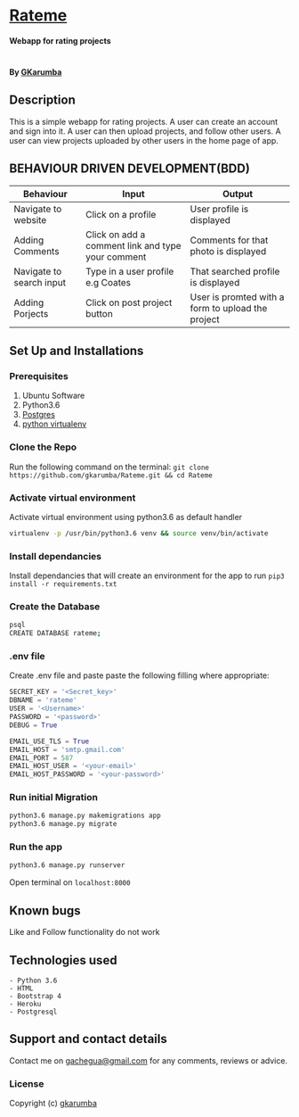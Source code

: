 # [Rateme](https://gkarumba-rateme.herokuapp.com)

#### Webapp for rating projects

#

#### By **[GKarumba](https://github.com/gkarumba)**

## Description

This is a simple webapp for rating projects. A user can create an account and sign into it.
A user can then upload projects, and follow other users.
A user can view projects uploaded by other users in the home page of app.

## BEHAVIOUR DRIVEN DEVELOPMENT(BDD)

| Behaviour                | Input                                             | Output                                            |
| ------------------------ | ------------------------------------------------- | ------------------------------------------------- |
| Navigate to website      | Click on a profile                                | User profile is displayed                         |
| Adding Comments          | Click on add a comment link and type your comment | Comments for that photo is displayed              |
| Navigate to search input | Type in a user profile e.g Coates                 | That searched profile is displayed                |
| Adding Porjects          | Click on post project button                      | User is promted with a form to upload the project |

## Set Up and Installations

### Prerequisites

1. Ubuntu Software
2. Python3.6
3. [Postgres](https://www.postgresql.org/download/)
4. [python virtualenv](https://gist.github.com/Geoyi/d9fab4f609e9f75941946be45000632b)

### Clone the Repo

Run the following command on the terminal:
`git clone https://github.com/gkarumba/Rateme.git && cd Rateme`

### Activate virtual environment

Activate virtual environment using python3.6 as default handler

```bash
virtualenv -p /usr/bin/python3.6 venv && source venv/bin/activate
```

### Install dependancies

Install dependancies that will create an environment for the app to run
`pip3 install -r requirements.txt`

### Create the Database

```bash
psql
CREATE DATABASE rateme;
```

### .env file

Create .env file and paste paste the following filling where appropriate:

```python
SECRET_KEY = '<Secret_key>'
DBNAME = 'rateme'
USER = '<Username>'
PASSWORD = '<password>'
DEBUG = True

EMAIL_USE_TLS = True
EMAIL_HOST = 'smtp.gmail.com'
EMAIL_PORT = 587
EMAIL_HOST_USER = '<your-email>'
EMAIL_HOST_PASSWORD = '<your-password>'
```

### Run initial Migration

```bash
python3.6 manage.py makemigrations app
python3.6 manage.py migrate
```

### Run the app

```bash
python3.6 manage.py runserver
```

Open terminal on `localhost:8000`

## Known bugs

Like and Follow functionality do not work

## Technologies used

    - Python 3.6
    - HTML
    - Bootstrap 4
    - Heroku
    - Postgresql

## Support and contact details

Contact me on gachegua@gmail.com for any comments, reviews or advice.

### License

Copyright (c) [gkarumba](https://github.com/gkarumba/Rateme/blob/master/LICENSE)
